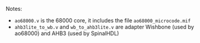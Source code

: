 Notes:
* `ao68000.v` is the 68000 core, it includes the file `ao68000_microcode.mif`
* `ahb3lite_to_wb.v` and `wb_to_ahb3lite.v` are adapter Wishbone (used by ao68000) and AHB3 (used by SpinalHDL)